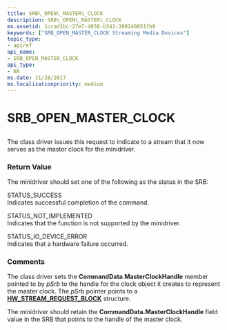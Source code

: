 ```yaml
---
title: SRB\_OPEN\_MASTER\_CLOCK
description: SRB\_OPEN\_MASTER\_CLOCK
ms.assetid: 1ccad1bc-27e7-4038-b341-389240051fb8
keywords: ["SRB_OPEN_MASTER_CLOCK Streaming Media Devices"]
topic_type:
- apiref
api_name:
- SRB_OPEN_MASTER_CLOCK
api_type:
- NA
ms.date: 11/28/2017
ms.localizationpriority: medium
---
```


# SRB\_OPEN\_MASTER\_CLOCK


## <span id="ddk_srb_open_master_clock_ks"></span><span id="DDK_SRB_OPEN_MASTER_CLOCK_KS"></span>


The class driver issues this request to indicate to a stream that it now serves as the master clock for the minidriver.

### <span id="return_value"></span><span id="RETURN_VALUE"></span>Return Value

The minidriver should set one of the following as the status in the SRB:

<span id="STATUS_SUCCESS"></span><span id="status_success"></span>STATUS\_SUCCESS  
Indicates successful completion of the command.

<span id="STATUS_NOT_IMPLEMENTED"></span><span id="status_not_implemented"></span>STATUS\_NOT\_IMPLEMENTED  
Indicates that the function is not supported by the minidriver.

<span id="STATUS_IO_DEVICE_ERROR"></span><span id="status_io_device_error"></span>STATUS\_IO\_DEVICE\_ERROR  
Indicates that a hardware failure occurred.

### Comments

The class driver sets the **CommandData**.**MasterClockHandle** member pointed to by *pSrb* to the handle for the clock object it creates to represent the master clock. The *pSrb* pointer points to a [**HW\_STREAM\_REQUEST\_BLOCK**](https://docs.microsoft.com/windows-hardware/drivers/ddi/strmini/ns-strmini-_hw_stream_request_block) structure.

The minidriver should retain the **CommandData.MasterClockHandle** field value in the SRB that points to the handle of the master clock.

 

 





